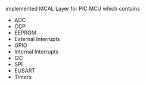 implemented MCAL Layer for PIC MCU which contains
- ADC
- CCP
- EEPROM
- External Interrupts
- GPIO
- Internal Interrupts
- I2C
- SPI
- EUSART
- Timers
   
 
